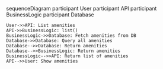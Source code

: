 sequenceDiagram
    participant User
    participant API
    participant BusinessLogic
    participant Database

    User->>API: List amenities
    API->>BusinessLogic: list()
    BusinessLogic->>Database: Fetch amenities from DB
    Database->>Database: Query all amenities
    Database-->>Database: Return amenities
    Database-->>BusinessLogic: Return amenities
    BusinessLogic-->>API: Return list of amenities
    API-->>User: Show amenities
